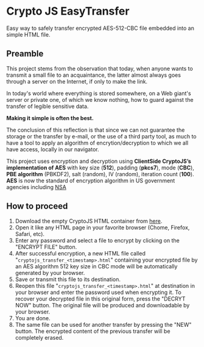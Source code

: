 # Crypto JS EasyTransfer
Easy way to safely transfer encrypted AES-512-CBC file embedded into an simple HTML file.

## Preamble

This project stems from the observation that today, when anyone wants to transmit a small file to an acquaintance, the latter almost always goes through a server on the Internet, if only to make the link.

In today's world where everything is stored somewhere, on a Web giant's server or private one, of which we know nothing, how to guard against the transfer of legible sensitive data.

**Making it simple is often the best.**

The conclusion of this reflection is that since we can not guarantee the storage or the transfer by e-mail, or the use of a third party tool, as much to have a tool to apply an algorithm of encrytion/decryption to which we all have access, locally in our navigator.

This project uses encryption and decryption using **ClientSide CryptoJS’s implementation of AES** with key size (**512**), padding (**pkcs7**), mode (**CBC**), **PBE algorithm** (PBKDF2), salt (random), IV (random), iteration count (**100**). **AES** is now the standard of encryption algorithm in US government agencies including [NSA](https://en.wikipedia.org/wiki/National_Security_Agency)

## How to proceed

1. Download the empty CryptoJS HTML container from [here](https://raw.githubusercontent.com/naturosofts/CryptoJSEasyTransfer/master/dist/CJSET.html).
2. Open it like any HTML page in your favorite browser (Chome, Firefox, Safari, etc).
3. Enter any password and select a file to encrypt by clicking on the "ENCRYPT FILE" button.
4. After successful encryption, a new HTML file called "`cryptojs_transfer_<timestamp>.html`" containing your encrypted file by an AES algorithm 512 key size in CBC mode will be automatically generated by your browser.
5. Save or transmit this file to its destination.
6. Reopen this file "`cryptojs_transfer_<timestamp>.html`" at destination in your browser and enter the password used when encrypting it. To recover your decrypted file in this original form, press the "DECRYT NOW" button. The original file will be produced and downloadable by your browser.
7. You are done.
8. The same file can be used for another transfer by pressing the "NEW" button. The encrypted content of the previous transfer will be completely erased.